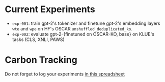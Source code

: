 # Current Experiments 
- `exp-001`: train gpt-2's tokenizer and finetune gpt-2's embedding layers `wte` and `wpe` on HF's OSCAR `unshuffled_deduplicated_ko`. 
- `exp-002`: evaluate gpt-2-{finetuned on OSCAR-KO, base} on KLUE's tasks (CLS, XNLI, PAWS)

# Carbon Tracking 
Do not forget to log your experiments [in this spreadsheet](https://docs.google.com/spreadsheets/d/1Mk8mYCOF_WxMv-Uv5ThkFs5Ak5B9s9EnRUh1CpykEJ0/edit#gid=0)
